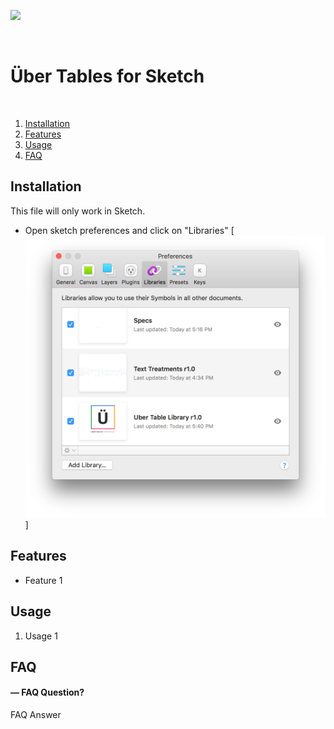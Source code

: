 ![](./Assets/readme_header_.png)

<br />

# Über Tables for Sketch

<br />

1. [Installation](#installation)
1. [Features](#features)
1. [Usage](#usage)
1. [FAQ](#faq)

## Installation
This file will only work in Sketch. 
* Open sketch preferences and click on "Libraries"
[<img src="./Assets/libraries_screen.png">]

## Features
* Feature 1

## Usage
1. Usage 1

## FAQ
#### — FAQ Question?
FAQ Answer
